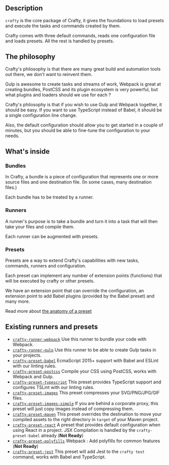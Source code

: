 ## Description

`crafty` is the core package of Crafty, it gives the foundations to load presets and execute the tasks and commands created by them.

Crafty comes with three default commands, reads one configuration file and loads presets.
All the rest is handled by presets.

## The philosophy

Crafty's philosophy is that there are many great build and automation tools out there, we don't want to reinvent them.

Gulp is awesome to create tasks and streams of work, Webpack is great at creating bundles, PostCSS and its plugin ecosystem is very powerful, but what plugins and loaders should we use for each ?

Crafty's philosophy is that if you wish to use Gulp and Webpack together, it should be easy.
If you want to use TypeScript instead of Babel, it should be a single configuration line change.

Also, the default configuration should allow you to get started in a couple of minutes, but you should be able to fine-tune the configuration to your needs.

## What's inside

### Bundles

In Crafty, a bundle is a piece of configuration that represents one or more source files and one destination file. (In some cases, many destination files.)

Each bundle has to be treated by a runner.

### Runners

A runner's purpose is to take a bundle and turn it into a task that will then take your files and compile them.

Each runner can be augmented with presets.

### Presets

Presets are a way to extend Crafty's capabilities with new tasks, commands, runners and configuration.

Each preset can implement any number of extension points (functions) that will be executed by crafty or other presets.

We have an extension point that can override the configuration, an extension point to add Babel plugins (provided by the Babel preset) and many more.

Read more about [the anatomy of a preset](Anatomy_of_a_preset.md)

## Existing runners and presets

* [`crafty-runner-webpack`](05_Packages/02_crafty-runner-webpack.md) Use this runner to bundle your code with Webpack.
* [`crafty-runner-gulp`](05_Packages/02_crafty-runner-gulp.md) Use this runner to be able to create Gulp tasks in your projects.
* [`crafty-preset-babel`](05_Packages/05_crafty-preset-babel) EcmaScript 2015+ support with Babel and ESLint with our linting rules.
* [`crafty-preset-postcss`](05_Packages/05_crafty-preset-postcss) Compile your CSS using PostCSS, works with Webpack and Gulp.
* [`crafty-preset-typescript`](05_Packages/05_crafty-preset-typescript) This preset provides TypeScript support and configures TSLint with our linting rules.
* [`crafty-preset-images`](05_Packages/05_crafty-preset-images.md) This preset compresses your SVG/PNG/JPG/GIF files.
* [`crafty-preset-images-simple`](05_Packages/05_crafty-preset-images-simple.md) If you are behind a corporate proxy, this preset will just copy images instead of compressing them.
* [`crafty-preset-maven`](05_Packages/05_crafty-preset-maven.md) This preset overrides the destination to move your compiled assets to the right directory in `target` of your Maven project.
* [`crafty-preset-react`](05_Packages/05_crafty-preset-react.md) A preset that provides default configuration when using React in a project. JSX Compilation is handled by the `crafty-preset-babel` already (**Not Ready**)
* [`crafty-preset-polyfills`](05_Packages/05_crafty-preset-polyfills.md) Webpack : Add polyfills for common features (**Not Ready**)
* [`crafty-preset-jest`](05_Packages/05_crafty-preset-jest.md) This preset will add Jest to the `crafty test` command, works with Babel and TypeScript.
